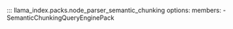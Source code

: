 ::: llama_index.packs.node_parser_semantic_chunking
    options:
      members:
        - SemanticChunkingQueryEnginePack
